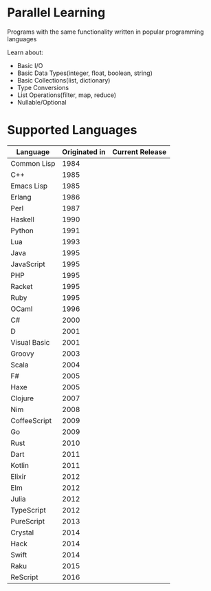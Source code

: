 # Parallel Learning
Programs with the same functionality written in popular programming languages

Learn about:
- Basic I/O
- Basic Data Types(integer, float, boolean, string)
- Basic Collections(list, dictionary)
- Type Conversions
- List Operations(filter, map, reduce)
- Nullable/Optional

# Supported Languages

| Language | Originated in | Current Release |
|----------|----------|----------|
| Common Lisp | 1984 |
| C++ | 1985 |
| Emacs Lisp | 1985 |
| Erlang | 1986 |
| Perl | 1987 |
| Haskell | 1990 |
| Python | 1991 |
| Lua | 1993 |
| Java | 1995 |
| JavaScript | 1995 |
| PHP | 1995 |
| Racket | 1995 |
| Ruby | 1995 |
| OCaml | 1996 |
| C# | 2000 |
| D | 2001 |
| Visual Basic | 2001 |
| Groovy | 2003 |
| Scala | 2004 |
| F# | 2005 |
| Haxe | 2005 |
| Clojure | 2007 |
| Nim | 2008 |
| CoffeeScript | 2009 |
| Go | 2009 |
| Rust | 2010 |
| Dart | 2011 |
| Kotlin | 2011 |
| Elixir | 2012 |
| Elm | 2012 |
| Julia | 2012 |
| TypeScript | 2012 |
| PureScript | 2013 |
| Crystal | 2014 |
| Hack | 2014 |
| Swift | 2014 |
| Raku | 2015 |
| ReScript | 2016 |